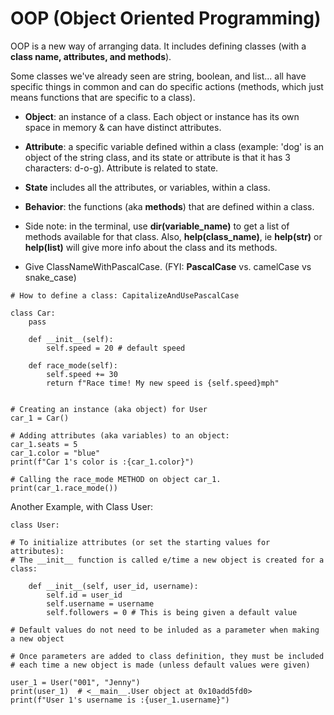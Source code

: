# OOP (Object Oriented Programming) 

OOP is a new way of  arranging data.  It includes defining classes (with a **class name, attributes, and methods**). 

Some classes we've already seen are string, boolean, and list... all have specific things in common and can do specific actions (methods, which just means functions that are specific to a class).

- **Object**: an instance of a class.  Each object or instance has its own space in memory & can have distinct attributes.
- **Attribute**: a specific variable defined within a class (example: 'dog' is an object of the string class, and its state or attribute is that it has 3 characters: d-o-g).  Attribute is related to state.   
- **State** includes all the attributes, or variables, within a class.  
- **Behavior**: the functions (aka **methods**) that are defined within a class.

- Side note: in the terminal, use **dir(variable_name)** to get a list of methods available for that class.  Also, **help(class_name)**, ie **help(str)** or **help(list)** will give more info about the class and its methods.

- Give ClassNameWithPascalCase. (FYI: **PascalCase** vs. camelCase vs snake_case)
```
# How to define a class: CapitalizeAndUsePascalCase 

class Car:
    pass

    def __init__(self):
        self.speed = 20 # default speed

    def race_mode(self):
        self.speed += 30
        return f"Race time! My new speed is {self.speed}mph"


# Creating an instance (aka object) for User
car_1 = Car()

# Adding attributes (aka variables) to an object:
car_1.seats = 5
car_1.color = "blue"
print(f"Car 1's color is :{car_1.color}")

# Calling the race_mode METHOD on object car_1.
print(car_1.race_mode())
```
Another Example, with Class User:
```
class User:

# To initialize attributes (or set the starting values for attributes):
# The __init__ function is called e/time a new object is created for a class:

    def __init__(self, user_id, username):
        self.id = user_id
        self.username = username
        self.followers = 0 # This is being given a default value

# Default values do not need to be inluded as a parameter when making a new object

# Once parameters are added to class definition, they must be included
# each time a new object is made (unless default values were given)

user_1 = User("001", "Jenny")
print(user_1)  # <__main__.User object at 0x10add5fd0>
print(f"User 1's username is :{user_1.username}")
```



